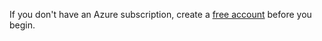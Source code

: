If you don't have an Azure subscription, create a [free account](https://www.azure.cn/pricing/1rmb-trial/) before you begin.